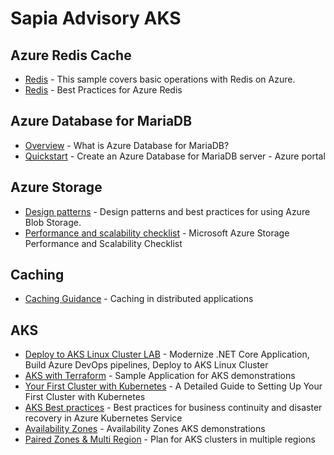 # Sapia Advisory AKS

## Azure Redis Cache

* [Redis](https://github.com/Azure-Samples/redis-cache-getting-started) - This sample covers basic operations with Redis on Azure.
* [Redis](https://gist.github.com/JonCole/925630df72be1351b21440625ff2671f) - Best Practices for Azure Redis

## Azure Database for MariaDB

* [Overview](https://docs.microsoft.com/en-us/azure/mariadb/overview) - What is Azure Database for MariaDB?
* [Quickstart](https://github.com/MicrosoftDocs/azure-docs/blob/master/articles/mariadb/quickstart-create-mariadb-server-database-using-azure-portal.md) - Create an Azure Database for MariaDB server - Azure portal

## Azure Storage

* [Design patterns](https://azure.microsoft.com/en-us/resources/videos/ignite-2018-design-patterns-and-best-practices-for-using-azure-blob-storage/) - Design patterns and best practices for using Azure Blob Storage.
* [Performance and scalability checklist](https://github.com/MicrosoftDocs/azure-docs/blob/master/articles/storage/common/storage-performance-checklist.md) - Microsoft Azure Storage Performance and Scalability Checklist

## Caching

* [Caching Guidance](https://docs.microsoft.com/en-us/azure/architecture/best-practices/caching) - Caching in distributed applications

## AKS


* [Deploy to AKS Linux Cluster LAB](https://github.com/Azure/fta-customerfacingapps/blob/master/containerizeecommercesite/article/eShopOnWeb.md) - Modernize .NET Core Application, Build Azure DevOps pipelines, Deploy to AKS Linux Cluster
* [AKS with Terraform](https://github.com/ThorstenHans/aks-demo-app) - Sample Application for AKS demonstrations
* [Your First Cluster with Kubernetes](https://stackify.com/azure-container-service-kubernetes/) - A Detailed Guide to Setting Up Your First Cluster with Kubernetes
* [AKS Best practices](https://docs.microsoft.com/en-us/azure/aks/operator-best-practices-multi-region) - Best practices for business continuity and disaster recovery in Azure Kubernetes Service
 * [Availability Zones](https://github.com/Azure/aks-engine/tree/master/examples/kubernetes-zones) - Availability Zones AKS demonstrations
 * [Paired Zones & Multi Region](https://github.com/MicrosoftDocs/azure-docs/blob/master/articles/aks/operator-best-practices-multi-region.md) - Plan for AKS clusters in multiple regions
